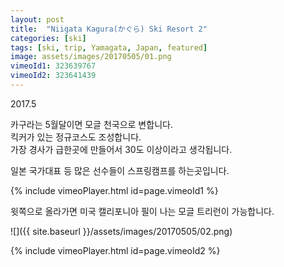```yaml
---
layout: post
title:  "Niigata Kagura(かぐら) Ski Resort 2"
categories: [ski]
tags: [ski, trip, Yamagata, Japan, featured]
image: assets/images/20170505/01.png
vimeoId1: 323639767
vimeoId2: 323641439
---
```

2017.5

카구라는 5월달이면 모글 천국으로 변합니다.    
킥커가 있는 정규코스도 조성합니다.    
가장 경사가 급한곳에 만들어서 30도 이상이라고 생각됩니다.   

일본 국가대표 등 많은 선수들이 스프링캠프를 하는곳입니다.



{% include vimeoPlayer.html id=page.vimeoId1 %}


윗쪽으로 올라가면 미국 캘리포니아 필이 나는 모글 트리런이 가능합니다.

![]({{ site.baseurl }}/assets/images/20170505/02.png)

{% include vimeoPlayer.html id=page.vimeoId2 %}